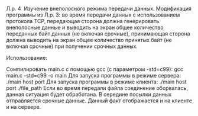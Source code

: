 Л.р. 4 ­ Изучение внеполосного режима передачи данных. Модификация программы из Л.р. 3: во время передачи данных с использованием протокола TCP, передающая сторона должна генерировать внеполосные данные и выводить на экран общее количество переданных байт данных (не включая срочные), принимающая сторона должна выводить на экран общее количество принятых байт (не включая срочные) при получении срочных данных.

Использование:

Сомпилировать main.c с помощью gcc (с параметром -std=c99): gcc main.c -std=c99 -o main
Для запуска программы в режиме сервера: ./main host port
Для запуска программы в режиме клиента: ./main host port ./file_path
Если во время передали файла соединение оборвалась, данная ситуация будет обработана.
В середине посылки данных отправляется срочные данные. Данный факт отображается и на клиенте и на сервере.
